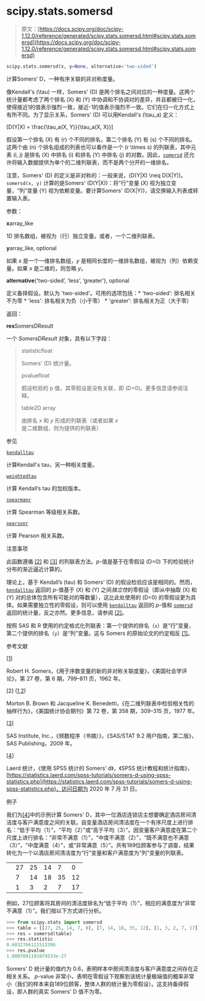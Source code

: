 # scipy.stats.somersd

> 原文：[https://docs.scipy.org/doc/scipy-1.12.0/reference/generated/scipy.stats.somersd.html#scipy.stats.somersd](https://docs.scipy.org/doc/scipy-1.12.0/reference/generated/scipy.stats.somersd.html#scipy.stats.somersd)

```py
scipy.stats.somersd(x, y=None, alternative='two-sided')
```

计算Somers' D，一种有序关联的非对称度量。

像Kendall's \(\tau\) 一样，Somers' \(D\) 是两个排名之间对应的一种度量。这两个统计量都考虑了两个排名 \(X\) 和 \(Y\) 中协调和不协调对的差异，并且都被归一化，使得接近1的值表示强烈一致，接近-1的值表示强烈不一致。它们在归一化方式上有所不同。为了显示关系，Somers' \(D\) 可以用Kendall's \(\tau_a\) 定义：

\[D(Y|X) = \frac{\tau_a(X, Y)}{\tau_a(X, X)}\]

假设第一个排名 \(X\) 有 \(r\) 个不同的排名，第二个排名 \(Y\) 有 \(s\) 个不同的排名。这两个由 \(n\) 个排名组成的列表也可以看作是一个 \(r \times s\) 的列联表，其中元素 \(i, j\) 是排名 \(X\) 中排名 \(i\) 和排名 \(Y\) 中排名 \(j\) 的对数。因此，[`somersd`](#scipy.stats.somersd "scipy.stats.somersd") 还允许将输入数据提供为单个的二维列联表，而不是两个分开的一维排名。

注意，Somers' \(D\) 的定义是非对称的：一般来说，\(D(Y|X) \neq D(X|Y)\)。`somersd(x, y)` 计算的是Somers' \(D(Y|X)\)：将“行”变量 \(X\) 视为独立变量，“列”变量 \(Y\) 视为依赖变量。要计算Somers' \(D(X|Y)\)，请交换输入列表或转置输入表。

参数：

**x**array_like

1D 排名数组，被视为（行）独立变量。或者，一个二维列联表。

**y**array_like, optional

如果 *x* 是一个一维排名数组，*y* 是相同长度的一维排名数组，被视为（列）依赖变量。如果 *x* 是二维的，则忽略 *y*。

**alternative**{‘two-sided’, ‘less’, ‘greater’}, optional

定义备择假设。默认为 'two-sided'。可用的选项包括：* 'two-sided': 排名相关不为零 * 'less': 排名相关为负（小于零） * 'greater': 排名相关为正（大于零）

返回：

**res**SomersDResult

一个 *SomersDResult* 对象，具有以下字段：

> statisticfloat
> 
> Somers' \(D\) 统计量。
> 
> pvaluefloat
> 
> 假设检验的 p 值，其零假设是没有关联，即 \(D=0\)。更多信息请参阅注释。
> 
> table2D array
> 
> 由排名 *x* 和 *y* 形成的列联表（或者如果 *x* 是二维数组，则为提供的列联表）

参见

[`kendalltau`](scipy.stats.kendalltau.html#scipy.stats.kendalltau "scipy.stats.kendalltau")

计算Kendall's tau，另一种相关度量。

[`weightedtau`](scipy.stats.weightedtau.html#scipy.stats.weightedtau "scipy.stats.weightedtau")

计算 Kendall’s tau 的加权版本。

[`spearmanr`](scipy.stats.spearmanr.html#scipy.stats.spearmanr "scipy.stats.spearmanr")

计算 Spearman 等级相关系数。

[`pearsonr`](scipy.stats.pearsonr.html#scipy.stats.pearsonr "scipy.stats.pearsonr")

计算 Pearson 相关系数。

注意事项

此函数遵循 [[2]](#r689c526c87ec-2) 和 [[3]](#r689c526c87ec-3) 的列联表方法。*p*-值是基于在零假设 \(D=0\) 下的检验统计分布的渐近逼近计算的。

理论上，基于 Kendall’s \(tau\) 和 Somers’ \(D\) 的假设检验应该是相同的。然而，[`kendalltau`](scipy.stats.kendalltau.html#scipy.stats.kendalltau "scipy.stats.kendalltau") 返回的 *p*-值基于 \(X\) 和 \(Y\) 之间*独立性*的零假设（即从中抽取 \(X\) 和 \(Y\) 对的总体包含所有可能对的等数量），这比此处使用的 \(D=0\) 的零假设更为具体。如果需要独立性的零假设，则可以使用 [`kendalltau`](scipy.stats.kendalltau.html#scipy.stats.kendalltau "scipy.stats.kendalltau") 返回的 *p*-值和 [`somersd`](#scipy.stats.somersd "scipy.stats.somersd") 返回的统计量，反之亦然。更多信息，请参阅 [[2]](#r689c526c87ec-2)。

按照 SAS 和 R 使用的约定格式化列联表：第一个提供的排名（`x`）是“行”变量，第二个提供的排名（`y`）是“列”变量。这与 Somers 的原始论文的约定相反 [[1]](#r689c526c87ec-1)。

参考文献

[[1](#id4)]

Robert H. Somers，《用于序数变量的新的非对称关联度量》，《美国社会学评论》，第 27 卷，第 6 期，799–811 页，1962 年。

[2] ([1](#id1),[2](#id3))

Morton B. Brown 和 Jacqueline K. Benedetti，《在二维列联表中检验相关性的抽样行为》，《美国统计协会期刊》第 72 卷，第 358 期，309–315 页，1977 年。

[[3](#id2)]

SAS Institute, Inc.，《频数程序（书摘）》，《SAS/STAT 9.2 用户指南，第二版》，SAS Publishing，2009 年。

[[4](#id9)]

Laerd 统计，《使用 SPSS 统计的 Somers’ d》，《SPSS 统计教程和统计指南》，[https://statistics.laerd.com/spss-tutorials/somers-d-using-spss-statistics.php](https://statistics.laerd.com/spss-tutorials/somers-d-using-spss-statistics.php)，访问日期为 2020 年 7 月 31 日。

例子

我们为[[4]](#r689c526c87ec-4)中的示例计算 Somers' D，其中一位酒店连锁店主想要确定酒店房间清洁度与客户满意度之间的关联。自变量酒店房间清洁度在一个有序尺度上进行排名：“低于平均（1）”，“平均（2）”或“高于平均（3）”。因变量客户满意度在第二个尺度上进行排名：“非常不满意（1）”，“中度不满意（2）”，“既不满意也不满意（3）”，“中度满意（4）”，或“非常满意（5）”。共有189位顾客参与了调查，结果转化为一个以酒店房间清洁度为“行”变量和客户满意度为“列”变量的列联表。

|  |  |  |  |  |  |
| --- | --- | --- | --- | --- | --- |
|  | 27 | 25 | 14 | 7 | 0 |
|  | 7 | 14 | 18 | 35 | 12 |
|  | 1 | 3 | 2 | 7 | 17 |

例如，27位顾客将其房间的清洁度排名为“低于平均（1）”，相应的满意度为“非常不满意（1）”。我们按以下方式进行分析。

```py
>>> from scipy.stats import somersd
>>> table = [[27, 25, 14, 7, 0], [7, 14, 18, 35, 12], [1, 3, 2, 7, 17]]
>>> res = somersd(table)
>>> res.statistic
0.6032766111513396
>>> res.pvalue
1.0007091191074533e-27 
```

Somers' D 统计量的值约为 0.6，表明样本中房间清洁度与客户满意度之间存在正相关关系。 *p*-value 非常小，表明在零假设下观察到该统计量极端值的概率非常小（我们的样本来自189位顾客，整体人群的统计量为零假设）。这支持备择假设，即人群的真实 Somers' D 值不为零。
